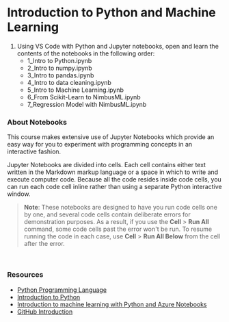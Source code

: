 # Introduction to Python and Machine Learning

1. Using VS Code with Python and Jupyter notebooks, open and learn the contents of the notebooks in the following order: 
    - 1_Intro to Python.ipynb
    - 2_Intro to numpy.ipynb
    - 3_Intro to pandas.ipynb
    - 4_Intro to data cleaning.ipynb
    - 5_Intro to Machine Learning.ipynb
    - 6_From Scikit-Learn to NimbusML.ipynb
    - 7_Regression Model with NimbusML.ipynb  
        
### About Notebooks

This course makes extensive use of Jupyter Notebooks which provide an easy way for you to experiment with programming concepts in an interactive fashion.

Jupyter Notebooks are divided into cells. Each cell contains either text written in the Markdown markup language or a space in which to write and execute computer code. Because all the code resides inside code cells, you can run each code cell inline rather than using a separate Python interactive window.

> **Note**: These notebooks are designed to have you run code cells one by one, and several code cells contain deliberate errors for demonstration purposes. As a result, if you use the **Cell** > **Run All** command, some code cells past the error won't be run. To resume running the code in each case, use **Cell** > **Run All Below** from the cell after the error.

<br />

### Resources
- [Python Programming Language](https://www.python.org/)
- [Introduction to Python](https://docs.microsoft.com/learn/modules/intro-to-python/?WT.mc_id=academiccontent-github-cxa)
- [Introduction to machine learning with Python and Azure Notebooks](https://docs.microsoft.com/learn/paths/intro-to-ml-with-python/?WT.mc_id=academiccontent-github-cxa)
- [GitHub Introduction](https://guides.github.com/activities/hello-world/)

